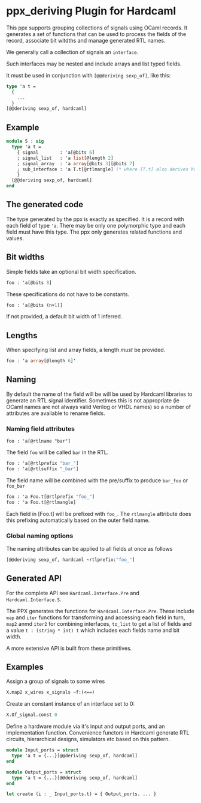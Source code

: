 ppx_deriving Plugin for Hardcaml
================================

This ppx supports grouping collections of signals using OCaml records. It
generates a set of functions that can be used to process the fields of the
record, associate bit witdths and manage generated RTL names.

We generally call a collection of signals an `interface`.

Such interfaces may be nested and include arrays and list typed fields.

It must be used in conjunction with `[@@deriving sexp_of]`, like this:

```ocaml
type 'a t =
  {
    ...
  }
[@@deriving sexp_of, hardcaml]
```

## Example

```ocaml
module S : sig
  type 'a t =
    { signal        : 'a[@bits 6]
    ; signal_list   : 'a list[@length 2]
    ; signal_array  : 'a array[@bits 3][@bits 7]
    ; sub_interface : 'a T.t[@rtlmangle] (* where [T.t] also derives hardcaml *)
    }
  [@@deriving sexp_of, hardcaml]
end
```

## The generated code

The type generated by the ppx is exactly as specified. It is a record with each
field of type `'a`. There may be only one polymorphic type and each field must
have this type. The ppx only generates related functions and values.

## Bit widths

Simple fields take an optional bit width specification.

```ocaml
foo : 'a[@bits 8]
```

These specifications do not have to be constants.

```ocaml
foo : 'a[@bits (n+1)]
```

If not provided, a default bit width of 1 inferred.

## Lengths

When specifying list and array fields, a length _must_ be provided.

```ocaml
foo : 'a array[@length 6]'
```

## Naming

By default the name of the field will be will be used by Hardcaml libraries to
generate an RTL signal identifier. Sometimes this is not appropriate (ie OCaml
names are not always valid Verilog or VHDL names) so a number of attributes are
available to rename fields.

### Naming field attributes

```
foo : 'a[@rtlname "bar"]
```

The field `foo` will be called `bar` in the RTL.

```ocaml
foo : 'a[@rtlprefix "bar_"]
foo : 'a[@rtlsuffix "_bar"]
```

The field name will be combined with the pre/suffix to produce `bar_foo` or `foo_bar`

```ocaml
foo : 'a Foo.t[@rtlprefix "foo_"]
foo : 'a Foo.t[@rtlmangle]
```

Each field in [Foo.t] will be prefixed with `foo_`. The `rtlmangle` attribute does this
prefixing automatically based on the outer field name.

### Global naming options

The naming attributes can be applied to all fields at once as follows

```ocaml
[@@deriving sexp_of, hardcaml ~rtlprefix:"foo_"]
```

## Generated API

For the complete API see `Hardcaml.Interface.Pre` and `Hardcaml.Interface.S`.

The PPX generates the functions for `Hardcaml.Interface.Pre`. These include
`map` and `iter` functions for transforming and accessing each field in turn,
`map2` anmd `iter2` for combining interfaces, `to_list` to get a list of fields
and a value `t : (string * int) t` which includes each fields name and bit
width.

A more extensive API is built from these primitives.

## Examples

Assign a group of signals to some wires

```ocaml
X.map2 x_wires x_signals ~f:(<==)
```

Create an constant instance of an interface set to 0:

```ocaml
X.Of_signal.const 0
```

Define a hardware module via it's input and output ports, and an implementation
function. Convenience functors in Hardcaml generate RTL circuits, hierarchical
designs, simulators etc based on this pattern.

```ocaml
module Input_ports = struct
  type 'a t = {...}[@@deriving sexp_of, hardcaml]
end

module Output_ports = struct
  type 'a t = {...}[@@deriving sexp_of, hardcaml]
end

let create (i : _ Input_ports.t) = { Output_ports. ... }
```
